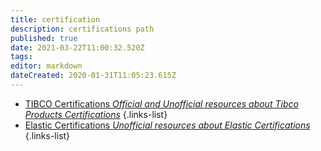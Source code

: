 ```yaml
---
title: certification
description: certifications path
published: true
date: 2021-03-22T11:00:32.520Z
tags: 
editor: markdown
dateCreated: 2020-01-31T11:05:23.615Z
---
```


- [TIBCO Certifications *Official and Unofficial resources about Tibco Products Certifications*](/certification/tibco)
{.links-list}
- [Elastic Certifications *Unofficial resources about Elastic Certifications*](/certification/elastic)
{.links-list}